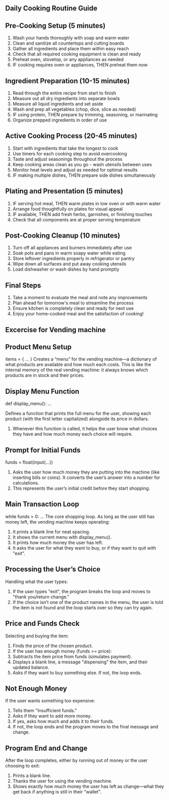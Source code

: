 ## Daily Cooking Routine Guide
## Pre-Cooking Setup (5 minutes)

1. Wash your hands thoroughly with soap and warm water
1. Clean and sanitize all countertops and cutting boards
1. Gather all ingredients and place them within easy reach
1. Check that all required cooking equipment is clean and ready
1. Preheat oven, stovetop, or any appliances as needed
1. IF cooking requires oven or appliances, THEN preheat them now

## Ingredient Preparation (10-15 minutes)

1. Read through the entire recipe from start to finish
1. Measure out all dry ingredients into separate bowls
1. Measure all liquid ingredients and set aside
1. Wash and prep all vegetables (chop, dice, slice as needed)
1. IF using protein, THEN prepare by trimming, seasoning, or marinating
1. Organize prepped ingredients in order of use

## Active Cooking Process (20-45 minutes)

1. Start with ingredients that take the longest to cook
1. Use timers for each cooking step to avoid overcooking
1. Taste and adjust seasonings throughout the process
1. Keep cooking areas clean as you go - wash utensils between uses
1. Monitor heat levels and adjust as needed for optimal results
1. IF making multiple dishes, THEN prepare side dishes simultaneously

## Plating and Presentation (5 minutes)

1. IF serving hot meal, THEN warm plates in low oven or with warm water
1. Arrange food thoughtfully on plates for visual appeal
1. IF available, THEN add fresh herbs, garnishes, or finishing touches
1. Check that all components are at proper serving temperature

## Post-Cooking Cleanup (10 minutes)

1. Turn off all appliances and burners immediately after use
1. Soak pots and pans in warm soapy water while eating
1. Store leftover ingredients properly in refrigerator or pantry
1. Wipe down all surfaces and put away cooking utensils
1. Load dishwasher or wash dishes by hand promptly

## Final Steps

1. Take a moment to evaluate the meal and note any improvements
1. Plan ahead for tomorrow's meal to streamline the process
1. Ensure kitchen is completely clean and ready for next use
1. Enjoy your home-cooked meal and the satisfaction of cooking!






## Excercise for Vending machine


## Product Menu Setup
items = { ... }
Creates a “menu” for the vending machine—a dictionary of what products are available and how much each costs.
This is like the internal memory of the real vending machine: it always knows which products are in stock and their prices.

## Display Menu Function
def display_menu(): ...

Defines a function that prints the full menu for the user, showing each product (with the first letter capitalized) alongside its price in dollars.
1. Whenever this function is called, it helps the user know what choices they have and how much money each choice will require.

## Prompt for Initial Funds
funds = float(input(...))
1. Asks the user how much money they are putting into the machine (like inserting bills or coins). It converts the user’s answer into a number for calculations.
1. This represents the user’s initial credit before they start shopping.

## Main Transaction Loop
while funds > 0: ...
The core shopping loop. As long as the user still has money left, the vending machine keeps operating:

1. It prints a blank line for neat spacing.
1. It shows the current menu with display_menu().
1. It prints how much money the user has left.
1. It asks the user for what they want to buy, or if they want to quit with "exit".

## Processing the User’s Choice
Handling what the user types:

1. If the user types "exit", the program breaks the loop and moves to "thank you/return change."
1. If the choice isn’t one of the product names in the menu, the user is told the item is not found and the loop starts over so they can try again.

## Price and Funds Check
Selecting and buying the item:

1. Finds the price of the chosen product.
1. If the user has enough money (funds >= price):
1. Subtracts the item price from funds (simulates payment).
1. Displays a blank line, a message "dispensing" the item, and their updated balance.
1. Asks if they want to buy something else. If not, the loop ends.

## Not Enough Money
If the user wants something too expensive:
1. Tells them "Insufficient funds."
1. Asks if they want to add more money.
1. If yes, asks how much and adds it to their funds.
1. If not, the loop ends and the program moves to the final message and change.

## Program End and Change
After the loop completes, either by running out of money or the user choosing to exit:

1. Prints a blank line.
1. Thanks the user for using the vending machine.
1. Shows exactly how much money the user has left as change—what they get back if anything is still in their "wallet".



